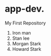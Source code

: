 # app-dev.
My First Repository
<ol>
  <li>Iron man</li>
  <li>Stan lee</li>
  <li>Morgan Stark</li>
  <li>Howard Stark</li>
</ol>
